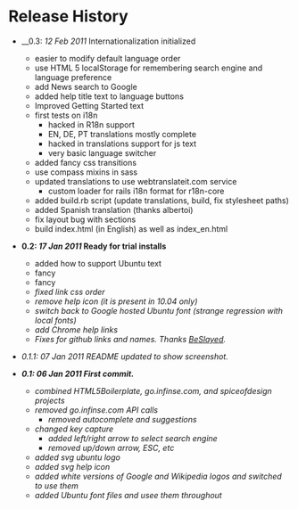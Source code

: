 Release History
=============

* __0.3: *12 Feb 2011* Internationalization initialized
    * easier to modify default language order
    * use HTML 5 localStorage for remembering search engine and language preference
    * add News search to Google
    * added help title text to language buttons
    * Improved Getting Started text
    * first tests on i18n
      * hacked in R18n support
      * EN, DE, PT translations mostly complete
      * hacked in translations support for js text
      * very basic language switcher
    * added fancy css transitions
    * use compass mixins in sass
    * updated translations to use webtranslateit.com service
      * custom loader for rails i18n format for r18n-core
    * added build.rb script (update translations, build, fix stylesheet paths)
    * added Spanish translation (thanks albertoi)
    * fix layout bug with sections
    * build index.html (in English) as well as index_en.html

* __0.2: *17 Jan 2011* Ready for trial installs__
    * added how to support Ubuntu text
    * fancy <a>
    * fancy <em>
    * fixed link css order
    * remove help icon (it is present in 10.04 only)
    * switch back to Google hosted Ubuntu font (strange regression with local fonts)
    * add Chrome help links
    * Fixes for github links and names. Thanks [BeSlayed](http://github.com/BeSlayed).

* 0.1.1: *07 Jan 2011* README updated to show screenshot.

* __0.1: *06 Jan 2011* First commit.__
    * combined HTML5Boilerplate, go.infinse.com, and spiceofdesign projects
    * removed go.infinse.com API calls
        * removed autocomplete and suggestions
    * changed key capture
        * added left/right arrow to select search engine
        * removed up/down arrow, ESC, etc
    * added svg ubuntu logo
    * added svg help icon
    * added white versions of Google and Wikipedia logos and switched to use them
    * added Ubuntu font files and usee them throughout


